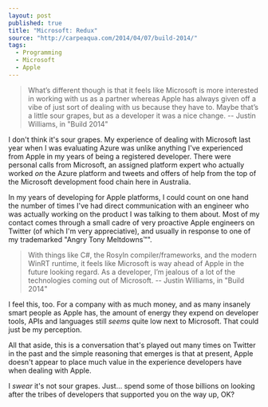 ```yaml
---
layout: post
published: true
title: "Microsoft: Redux"
source: "http://carpeaqua.com/2014/04/07/build-2014/"
tags: 
  - Programming
  - Microsoft
  - Apple
---
```


> What’s different though is that it feels like Microsoft is more interested in working with us as a partner whereas Apple has always given off a vibe of just sort of dealing with us because they have to. Maybe that’s a little sour grapes, but as a developer it was a nice change.
> -- Justin Williams, in "Build 2014"

I don't think it's sour grapes. My experience of dealing with Microsoft last year when I was evaluating Azure was unlike anything I've experienced from Apple in my years of being a registered developer. There were personal calls from Microsoft, an assigned platform expert who actually worked _on_ the Azure platform and tweets and offers of help from the top of the Microsoft development food chain here in Australia. 

In my years of developing for Apple platforms, I could count on one hand the number of times I've had direct communication with an engineer who was actually working on the product I was talking to them about. Most of my contact comes through a small cadre of very proactive Apple engineers on Twitter (of which I'm very appreciative), and usually in response to one of my trademarked "Angry Tony Meltdowns™". 

> With things like C#, the Rosyln compiler/frameworks, and the modern WinRT runtime, it feels like Microsoft is way ahead of Apple in the future looking regard. As a developer, I’m jealous of a lot of the technologies coming out of Microsoft.
> -- Justin Williams, in "Build 2014"

I feel this, too. For a company with as much money, and as many insanely smart people as Apple has, the amount of energy they expend on developer tools, APIs and languages still _seems_ quite low next to Microsoft. That could just be my perception. 

All that aside, this is a conversation that's played out many times on Twitter in the past and the simple reasoning that emerges is that at present, Apple doesn't appear to place much value in the experience developers have when  dealing with Apple.

I _swear_ it's not sour grapes. Just… spend some of those billions on looking after the tribes of developers that supported you on the way up, OK?